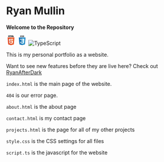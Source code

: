 # Ryan Mullin

**Welcome to the Repository**   

<img alt="HTML5" width="26px" src="https://raw.githubusercontent.com/github/explore/80688e429a7d4ef2fca1e82350fe8e3517d3494d/topics/html/html.png" />
<img alt="CSS3" width="26px" src="https://raw.githubusercontent.com/github/explore/80688e429a7d4ef2fca1e82350fe8e3517d3494d/topics/css/css.png" />
<img alt="TypeScript" width="26px" src="https://blog.jeremylikness.com/blog/2019-03-05_typescript-for-javascript-developers-by-refactoring-part-1-of-2/images/1.jpeg"/>

This is my personal portfolio as a website.

Want to see new features before they are live here? Check out [RyanAfterDark](https://hiteacheryouare.github.io/RyanAfterDark/)


`index.html` is the main page of the website. 

`404` is our error page.

`about.html` is the about page

`contact.html` is my contact page

`projects.html` is the page for all of my other projects
 
`style.css` is the CSS settings for all files

`script.ts` is the javascript for the website



 
